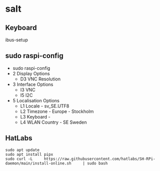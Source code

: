 # salt

## Keyboard
ibus-setup

## sudo raspi-config

* sudo raspi-config
* 2 Display Options
  * D3 VNC Resolution
* 3 Interface Options
  * I3 VNC
  * I5 I2C
* 5 Localisation Options
  * L1 Locale - sv_SE.UTF8
  * L2 Timezone - Europe - Stockholm
  * L3 Keyboard -
  * L4 WLAN Country - SE Sweden

## HatLabs
```
sudo apt update
sudo apt install pipx
sudo curl -L     https://raw.githubusercontent.com/hatlabs/SH-RPi-daemon/main/install-online.sh     | sudo bash
```
